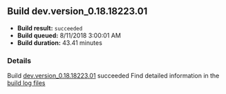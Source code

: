 ## Build dev.version_0.18.18223.01
- **Build result:** `succeeded`
- **Build queued:** 8/11/2018 3:00:01 AM
- **Build duration:** 43.41 minutes
### Details
Build [dev.version_0.18.18223.01](https://winappstudio.visualstudio.com/web/build.aspx?pcguid=a4ef43be-68ce-4195-a619-079b4d9834c2&builduri=vstfs%3a%2f%2f%2fBuild%2fBuild%2f26104) succeeded
Find detailed information in the [build log files](https://uwpctdiags.blob.core.windows.net/buildlogs/dev.version_0.18.18223.01_logs.zip)
